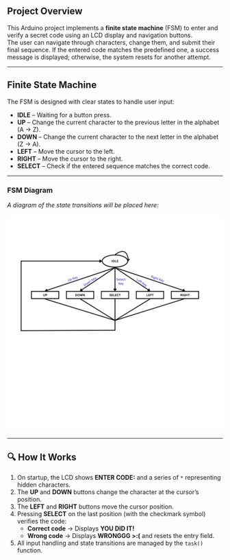 ## Project Overview

This Arduino project implements a **finite state machine** (FSM) to enter and verify a secret code using an LCD display and navigation buttons.  
The user can navigate through characters, change them, and submit their final sequence. If the entered code matches the predefined one, a success message is displayed; otherwise, the system resets for another attempt.

---

## Finite State Machine

The FSM is designed with clear states to handle user input:

- **IDLE** – Waiting for a button press.
- **UP** – Change the current character to the previous letter in the alphabet (A → Z).
- **DOWN** – Change the current character to the next letter in the alphabet (Z → A).
- **LEFT** – Move the cursor to the left.
- **RIGHT** – Move the cursor to the right.
- **SELECT** – Check if the entered sequence matches the correct code.

---

### FSM Diagram

_A diagram of the state transitions will be placed here:_

![FSM Diagram](figure.png)

---

## 🔍 How It Works

1. On startup, the LCD shows **ENTER CODE:** and a series of `*` representing hidden characters.
2. The **UP** and **DOWN** buttons change the character at the cursor’s position.
3. The **LEFT** and **RIGHT** buttons move the cursor position.
4. Pressing **SELECT** on the last position (with the checkmark symbol) verifies the code:
   - **Correct code** → Displays **YOU DID IT!**
   - **Wrong code** → Displays **WRONGGG >:(** and resets the entry field.
5. All input handling and state transitions are managed by the `task()` function.

